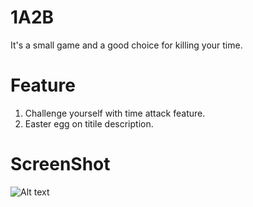 # 1A2B

It's a small game and a good choice for killing your time.

# Feature
1. Challenge yourself with time attack feature.
2. Easter egg on titile description.

# ScreenShot
![Alt text](1A2B/screenshot/1A2B_start.png?raw=true "game start")
